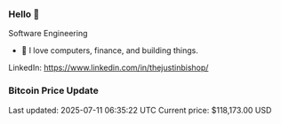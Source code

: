 ### Hello 🤙  

Software Engineering

- 🔭 I love computers, finance, and building things.
  
LinkedIn: https://www.linkedin.com/in/thejustinbishop/  

































































































































































































































































































































































































































































































































































































































































































































































































































### Bitcoin Price Update
Last updated: 2025-07-11 06:35:22 UTC
Current price: $118,173.00 USD
